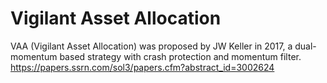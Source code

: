 # Vigilant Asset Allocation
VAA (Vigilant Asset Allocation) was proposed by JW Keller in 2017, a dual-momentum based strategy with crash protection and momentum filter.
https://papers.ssrn.com/sol3/papers.cfm?abstract_id=3002624
